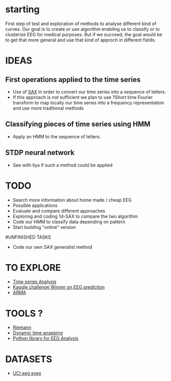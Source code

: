 # starting

First step of test and exploration of methods to analyse different kind of curves.
Our goal is to create or use algorithm enabling us to classify or to clusterize EEG for medical purposes. But if we succeed, the goal would be to get that more general and use that kind of approch in different fields.

# IDEAS 
## First operations applied to the time series
+ Use of [SAX](https://github.com/dolaameng/pysax) in order to convert our time series into a sequence of letters.
+ If this approach is not sufficient we plan to use ?Short time Fourier transform to map locally our time series into a frequency representation and use more traditional methods

## Classifying pieces of time series  using HMM
+ Apply an HMM to the sequence of letters. 

## STDP neural network
+ See with Ilya if such a method could be applied


# TODO

+ Search more information about home made / cheap EEG
+ Possible applications
+ Evaluate and compare different approaches
+ Exploring and coding 1d-SAX to compare the two algorithm
+ Code our HMM to classify data depending on pattern
+ Start building "online" version

#UNFINISHED TASKS
+ Code our own SAX generalist method 

# TO EXPLORE
+ [Time series Analysis](https://sflscientific.com/data-science/) 
+ [Kaggle challenge Winner on EEG prediction](https://www.kaggle.com/c/grasp-and-lift-eeg-detection/)
+ [ARMA](https://bicorner.com/2015/11/16/time-series-analysis-using-ipython/)

# TOOLS ?
+ [Riemann](https://github.com/alexandrebarachant/pyRiemann)
+ [Dynamic time wrapping](https://en.wikipedia.org/wiki/Dynamic_time_warping)
+ [Python library for EEG Analysis](http://ptsa.readthedocs.io/en/latest/index.html)

# DATASETS
+ [UCI eeg eyes](https://archive.ics.uci.edu/ml/datasets/EEG+Eye+State)